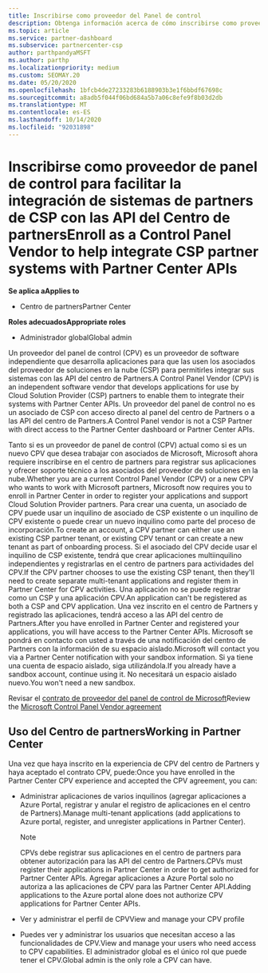 ```yaml
---
title: Inscribirse como proveedor del Panel de control
description: Obtenga información acerca de cómo inscribirse como proveedor del panel de control (CPV) en el centro de partners para que pueda integrar mejor los sistemas de asociados de CSP con las API del centro de Partners.
ms.topic: article
ms.service: partner-dashboard
ms.subservice: partnercenter-csp
author: parthpandyaMSFT
ms.author: parthp
ms.localizationpriority: medium
ms.custom: SEOMAY.20
ms.date: 05/20/2020
ms.openlocfilehash: 1bfcb4de27233283b6188903b3e1f6bbdf67698c
ms.sourcegitcommit: a8adb5f044f06bd684a5b7a06c8efe9f8b03d2db
ms.translationtype: MT
ms.contentlocale: es-ES
ms.lasthandoff: 10/14/2020
ms.locfileid: "92031898"
---
```

# <a name="enroll-as-a-control-panel-vendor-to-help-integrate-csp-partner-systems-with-partner-center-apis"></a><span data-ttu-id="ae9e7-103">Inscribirse como proveedor de panel de control para facilitar la integración de sistemas de partners de CSP con las API del Centro de partners</span><span class="sxs-lookup"><span data-stu-id="ae9e7-103">Enroll as a Control Panel Vendor to help integrate CSP partner systems with Partner Center APIs</span></span>

<span data-ttu-id="ae9e7-104">**Se aplica a**</span><span class="sxs-lookup"><span data-stu-id="ae9e7-104">**Applies to**</span></span>

- <span data-ttu-id="ae9e7-105">Centro de partners</span><span class="sxs-lookup"><span data-stu-id="ae9e7-105">Partner Center</span></span>

<span data-ttu-id="ae9e7-106">**Roles adecuados**</span><span class="sxs-lookup"><span data-stu-id="ae9e7-106">**Appropriate roles**</span></span>

- <span data-ttu-id="ae9e7-107">Administrador global</span><span class="sxs-lookup"><span data-stu-id="ae9e7-107">Global admin</span></span>

<span data-ttu-id="ae9e7-108">Un proveedor del panel de control (CPV) es un proveedor de software independiente que desarrolla aplicaciones para que las usen los asociados del proveedor de soluciones en la nube (CSP) para permitirles integrar sus sistemas con las API del centro de Partners.</span><span class="sxs-lookup"><span data-stu-id="ae9e7-108">A Control Panel Vendor (CPV) is an independent software vendor that develops applications for use by Cloud Solution Provider (CSP) partners to enable them to integrate their systems with Partner Center APIs.</span></span> <span data-ttu-id="ae9e7-109">Un proveedor del panel de control no es un asociado de CSP con acceso directo al panel del centro de Partners o a las API del centro de Partners.</span><span class="sxs-lookup"><span data-stu-id="ae9e7-109">A Control Panel vendor is not a CSP Partner with direct access to the Partner Center dashboard or Partner Center APIs.</span></span>

<span data-ttu-id="ae9e7-110">Tanto si es un proveedor de panel de control (CPV) actual como si es un nuevo CPV que desea trabajar con asociados de Microsoft, Microsoft ahora requiere inscribirse en el centro de partners para registrar sus aplicaciones y ofrecer soporte técnico a los asociados del proveedor de soluciones en la nube.</span><span class="sxs-lookup"><span data-stu-id="ae9e7-110">Whether you are a current Control Panel Vendor (CPV) or a new CPV who wants to work with Microsoft partners, Microsoft now requires you to enroll in Partner Center in order to register your applications and support Cloud Solution Provider partners.</span></span> <span data-ttu-id="ae9e7-111">Para crear una cuenta, un asociado de CPV puede usar un inquilino de asociado de CSP existente o un inquilino de CPV existente o puede crear un nuevo inquilino como parte del proceso de incorporación.</span><span class="sxs-lookup"><span data-stu-id="ae9e7-111">To create an account, a CPV partner can either use an existing CSP partner tenant, or existing CPV tenant or can create a new tenant as part of onboarding process.</span></span> <span data-ttu-id="ae9e7-112">Si el asociado del CPV decide usar el inquilino de CSP existente, tendrá que crear aplicaciones multiinquilino independientes y registrarlas en el centro de partners para actividades del CPV.</span><span class="sxs-lookup"><span data-stu-id="ae9e7-112">If the CPV partner chooses to use the existing CSP tenant, then they'll need to create separate multi-tenant applications and register them in Partner Center for CPV activities.</span></span> <span data-ttu-id="ae9e7-113">Una aplicación no se puede registrar como un CSP y una aplicación CPV.</span><span class="sxs-lookup"><span data-stu-id="ae9e7-113">An application can't be registered as both a CSP and CPV application.</span></span> <span data-ttu-id="ae9e7-114">Una vez inscrito en el centro de Partners y registrado las aplicaciones, tendrá acceso a las API del centro de Partners.</span><span class="sxs-lookup"><span data-stu-id="ae9e7-114">After you have enrolled in Partner Center and registered your applications, you will have access to the Partner Center APIs.</span></span>  <span data-ttu-id="ae9e7-115">Microsoft se pondrá en contacto con usted a través de una notificación del centro de Partners con la información de su espacio aislado.</span><span class="sxs-lookup"><span data-stu-id="ae9e7-115">Microsoft will contact you via a Partner Center notification with your sandbox information.</span></span> <span data-ttu-id="ae9e7-116">Si ya tiene una cuenta de espacio aislado, siga utilizándola.</span><span class="sxs-lookup"><span data-stu-id="ae9e7-116">If you already have a sandbox account, continue using it.</span></span> <span data-ttu-id="ae9e7-117">No necesitará un espacio aislado nuevo.</span><span class="sxs-lookup"><span data-stu-id="ae9e7-117">You won't need a new sandbox.</span></span>

<span data-ttu-id="ae9e7-118">Revisar el [contrato de proveedor del panel de control de Microsoft](https://go.microsoft.com/fwlink/?linkid=2055198)</span><span class="sxs-lookup"><span data-stu-id="ae9e7-118">Review the [Microsoft Control Panel Vendor agreement](https://go.microsoft.com/fwlink/?linkid=2055198)</span></span>


## <a name="working-in-partner-center"></a><span data-ttu-id="ae9e7-119">Uso del Centro de partners</span><span class="sxs-lookup"><span data-stu-id="ae9e7-119">Working in Partner Center</span></span>
<span data-ttu-id="ae9e7-120">Una vez que haya inscrito en la experiencia de CPV del centro de Partners y haya aceptado el contrato CPV, puede:</span><span class="sxs-lookup"><span data-stu-id="ae9e7-120">Once you have enrolled in the Partner Center CPV experience and accepted the CPV agreement, you can:</span></span>

- <span data-ttu-id="ae9e7-121">Administrar aplicaciones de varios inquilinos (agregar aplicaciones a Azure Portal, registrar y anular el registro de aplicaciones en el centro de Partners).</span><span class="sxs-lookup"><span data-stu-id="ae9e7-121">Manage multi-tenant applications (add applications to Azure portal, register, and unregister applications in Partner Center).</span></span>

    >[!Note] 
    ><span data-ttu-id="ae9e7-122">CPVs debe registrar sus aplicaciones en el centro de partners para obtener autorización para las API del centro de Partners.</span><span class="sxs-lookup"><span data-stu-id="ae9e7-122">CPVs must register their applications in Partner Center in order to get authorized for Partner Center APIs.</span></span> <span data-ttu-id="ae9e7-123">Agregar aplicaciones a Azure Portal solo no autoriza a las aplicaciones de CPV para las Partner Center API.</span><span class="sxs-lookup"><span data-stu-id="ae9e7-123">Adding applications to the Azure portal alone does not authorize CPV applications for Partner Center APIs.</span></span> 

- <span data-ttu-id="ae9e7-124">Ver y administrar el perfil de CPV</span><span class="sxs-lookup"><span data-stu-id="ae9e7-124">View and manage your CPV profile</span></span> 

- <span data-ttu-id="ae9e7-125">Puedes ver y administrar los usuarios que necesitan acceso a las funcionalidades de CPV.</span><span class="sxs-lookup"><span data-stu-id="ae9e7-125">View and manage your users who need access to CPV capabilities.</span></span> <span data-ttu-id="ae9e7-126">El administrador global es el único rol que puede tener el CPV.</span><span class="sxs-lookup"><span data-stu-id="ae9e7-126">Global admin is the only role a CPV can have.</span></span>


